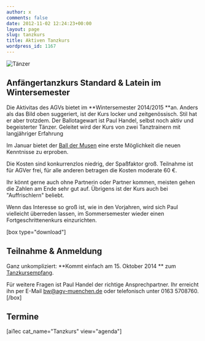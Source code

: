 ```yaml
---
author: x
comments: false
date: 2012-11-02 12:24:23+00:00
layout: page
slug: tanzkurs
title: Aktiven Tanzkurs
wordpress_id: 1167
---
```


![Tänzer](/wp-content/uploads/2012/11/Tänzer-e1352044273354.jpg)

## Anfängertanzkurs Standard & Latein im Wintersemester

Die Aktivitas des AGVs bietet im **Wintersemester 2014/2015 **an. Anders als das Bild oben suggeriert, ist der Kurs locker und zeitgenössisch. Stil hat er aber trotzdem. Der Ballotagewart ist Paul Handel, selbst noch aktiv und begeisterter Tänzer. Geleitet wird der Kurs von zwei Tanztrainern mit langjähriger Erfahrung

Im Januar bietet der [Ball der Musen](https://www.agv-muenchen.de/event/ball-der-musen-2015/) eine erste Möglichkeit die neuen Kenntnisse zu erproben.

Die Kosten sind konkurrenzlos niedrig, der Spaßfaktor groß. Teilnahme ist für AGVer frei, für alle anderen betragen die Kosten moderate 60 €.

Ihr könnt gerne auch ohne Partnerin oder Partner kommen, meisten gehen die Zahlen am Ende sehr gut auf. Übrigens ist der Kurs auch bei "Auffrischlern" beliebt.

Wenn das Interesse so groß ist, wie in den Vorjahren, wird sich Paul vielleicht überreden lassen, im Sommersemester wieder einen Fortgeschrittenenkurs einzurichten.

[box type="download"]

## Teilnahme & Anmeldung

Ganz unkompliziert: **Kommt einfach am 15. Oktober 2014 ** zum [Tanzkursempfang](https://www.agv-muenchen.de/event/tanzkursempfang-3/?instance_id=1149).

Für weitere Fragen ist Paul Handel der richtige Ansprechpartner. Ihr erreicht ihn per E-Mail [bw@agv-muenchen.de](mailto:bw@agv-muenchen.de) oder telefonisch unter 0163 5708760. [/box]

## Termine

[ai1ec cat_name="Tanzkurs" view="agenda"]

